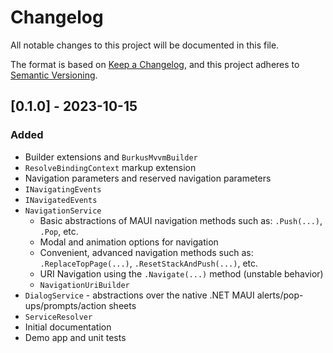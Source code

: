 # Changelog

All notable changes to this project will be documented in this file.

The format is based on [Keep a Changelog](https://keepachangelog.com/en/1.0.0/),
and this project adheres to [Semantic Versioning](https://semver.org/spec/v2.0.0.html).

## [0.1.0] - 2023-10-15

### Added
- Builder extensions and `BurkusMvvmBuilder`
- `ResolveBindingContext` markup extension
- Navigation parameters and reserved navigation parameters
- `INavigatingEvents`
- `INavigatedEvents`
- `NavigationService`
  - Basic abstractions of MAUI navigation methods such as: `.Push(...)`, `.Pop`, etc.
  - Modal and animation options for navigation
  - Convenient, advanced navigation methods such as: `.ReplaceTopPage(...)`, `.ResetStackAndPush(...)`, etc.
  - URI Navigation using the `.Navigate(...)` method (unstable behavior)
  - `NavigationUriBuilder`
- `DialogService` - abstractions over the native .NET MAUI alerts/pop-ups/prompts/action sheets
- `ServiceResolver`
- Initial documentation
- Demo app and unit tests